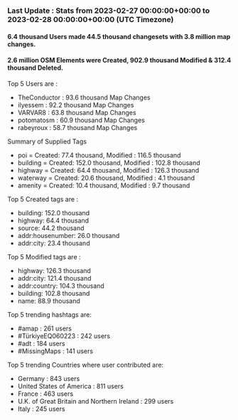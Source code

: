 ### Last Update : Stats from 2023-02-27 00:00:00+00:00 to 2023-02-28 00:00:00+00:00 (UTC Timezone)

#### 6.4 thousand Users made 44.5 thousand changesets with 3.8 million map changes.
#### 2.6 million OSM Elements were Created, 902.9 thousand Modified & 312.4 thousand Deleted.

Top 5 Users are : 
- TheConductor : 93.6 thousand Map Changes
- ilyessem : 92.2 thousand Map Changes
- VARVAR8 : 63.8 thousand Map Changes
- potomatosm : 60.9 thousand Map Changes
- rabeyroux : 58.7 thousand Map Changes

Summary of Supplied Tags
- poi = Created: 77.4 thousand, Modified : 116.5 thousand
- building = Created: 152.0 thousand, Modified : 102.8 thousand
- highway = Created: 64.4 thousand, Modified : 126.3 thousand
- waterway = Created: 20.6 thousand, Modified : 4.1 thousand
- amenity = Created: 10.4 thousand, Modified : 9.7 thousand


Top 5 Created tags are :
- building: 152.0 thousand
- highway: 64.4 thousand
- source: 44.2 thousand
- addr:housenumber: 26.0 thousand
- addr:city: 23.4 thousand


Top 5 Modified tags are :
- highway: 126.3 thousand
- addr:city: 121.4 thousand
- addr:country: 104.3 thousand
- building: 102.8 thousand
- name: 88.9 thousand


Top 5 trending hashtags are:
- #amap : 261 users
- #TürkiyeEQ060223 : 242 users
- #adt : 184 users
- #MissingMaps : 141 users


Top 5 trending Countries where user contributed are:
- Germany : 843 users
- United States of America : 811 users
- France : 463 users
- U.K. of Great Britain and Northern Ireland : 299 users
- Italy : 245 users


